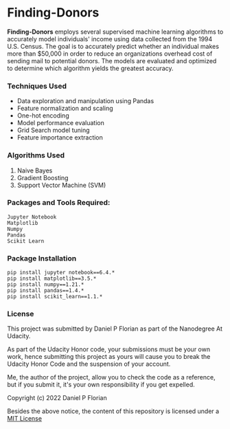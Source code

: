 # Finding-Donors

**Finding-Donors** employs several supervised machine learning algorithms to
accurately model individuals' income using data collected from the 1994 U.S.
Census. The goal is to accurately predict whether an individual makes more than
$50,000 in order to reduce an organizations overhead cost of sending mail to
potential donors. The models are evaluated and optimized to determine which
algorithm yields the greatest accuracy.

### Techniques Used

- Data exploration and manipulation using Pandas
- Feature normalization and scaling
- One-hot encoding
- Model performance evaluation
- Grid Search model tuning
- Feature importance extraction

### Algorithms Used

1. Naive Bayes
2. Gradient Boosting
3. Support Vector Machine (SVM)

### Packages and Tools Required:
```
Jupyter Notebook
Matplotlib
Numpy
Pandas
Scikit Learn
```
### Package Installation
```
pip install jupyter notebook==6.4.*
pip install matplotlib==3.5.*
pip install numpy==1.21.*
pip install pandas==1.4.*
pip install scikit_learn==1.1.*
```
### License

This project was submitted by Daniel P Florian as part of the Nanodegree At Udacity.

As part of the Udacity Honor code, your submissions must be your own work, hence
submitting this project as yours will cause you to break the Udacity Honor Code
and the suspension of your account.

Me, the author of the project, allow you to check the code as a reference, but if
you submit it, it's your own responsibility if you get expelled.

Copyright (c) 2022 Daniel P Florian

Besides the above notice, the content of this repository is licensed under a
[MIT License](https://opensource.org/licenses/MIT)
